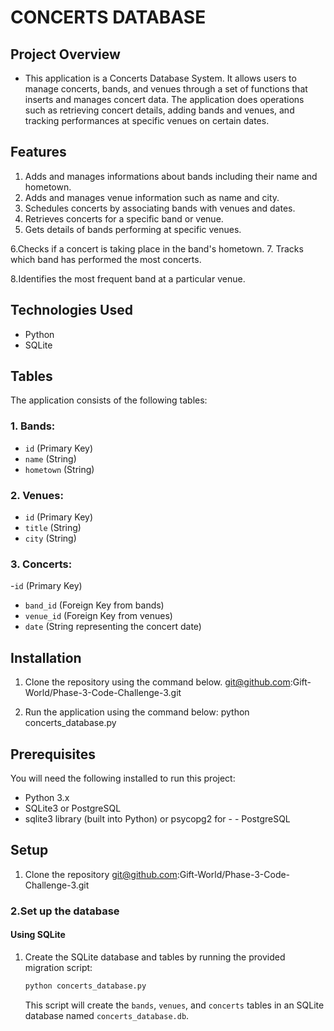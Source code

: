 # CONCERTS DATABASE

## Project Overview
- This application is a Concerts Database System. It allows users to manage concerts, bands, and venues through a set of functions that inserts and manages concert data. The application does operations such as retrieving concert details, adding bands and venues, and tracking performances at specific venues on certain dates.

## Features

1. Adds and manages informations about bands including their name and hometown.
2. Adds and manages venue information such as name and city.
3. Schedules concerts by associating bands with venues and dates.
4. Retrieves concerts for a specific band or venue.
5. Gets details of bands performing at specific venues.

6.Checks if a concert is taking place in the band's hometown.
7. Tracks which band has performed the most concerts.

8.Identifies the most frequent band at a particular venue.


## Technologies Used

- Python
- SQLite
## Tables
The application consists of the following tables:

### 1. Bands:
- `id` (Primary Key)
- `name` (String)
- `hometown` (String)
### 2. Venues:
- `id` (Primary Key)
- `title` (String)
- `city` (String)
### 3. Concerts:
-`id` (Primary Key)
- `band_id` (Foreign Key from bands)
- `venue_id` (Foreign Key from venues)
- `date` (String representing the concert date)

## Installation
1. Clone the repository using the command below.
        git@github.com:Gift-World/Phase-3-Code-Challenge-3.git

2. Run the application using the command below:
        python concerts_database.py
        


## Prerequisites
You will need the following installed to run this project:

- Python 3.x
- SQLite3 or PostgreSQL
- sqlite3 library (built into Python) or psycopg2 for - - PostgreSQL


## Setup
1. Clone the repository
        git@github.com:Gift-World/Phase-3-Code-Challenge-3.git

### 2.Set up the database      
#### Using SQLite

1. Create the SQLite database and tables by running the provided migration script:

    ```bash
    python concerts_database.py
    ```

    This script will create the `bands`, `venues`, and `concerts` tables in an SQLite database named `concerts_database.db`.

#

